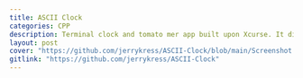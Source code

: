 ```yaml
---
title: ASCII Clock
categories: CPP
description: Terminal clock and tomato mer app built upon Xcurse. It displays time and timer progress in cool 3D ASCII fonts with changeable background animations. It also supports key bindings for quick controls in the app.
layout: post
cover: "https://github.com/jerrykress/ASCII-Clock/blob/main/Screenshot.png?raw=true"
gitlink: "https://github.com/jerrykress/ASCII-Clock"
---
```

